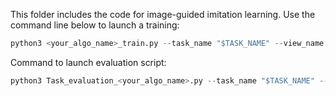 This folder includes the code for image-guided imitation learning. Use the command line below to launch a training:

```python
python3 <your_algo_name>_train.py --task_name "$TASK_NAME" --view_name "$VIEW_NAME" --trans_error "$TRANS_ERROR" --angle_error "$ANGLE_ERROR"
```

Command to launch evaluation script:

```python
python3 Task_evaluation_<your_algo_name>.py --task_name "$TASK_NAME" --view_name "$VIEW_NAME" --trans_error "$TRANS_ERROR" --angle_error "$ANGLE_ERROR"
```